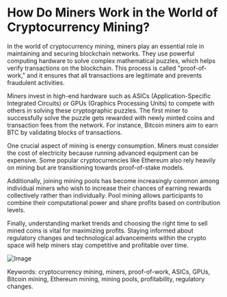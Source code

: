 # How Do Miners Work in the World of Cryptocurrency Mining?

In the world of cryptocurrency mining, miners play an essential role in maintaining and securing blockchain networks. They use powerful computing hardware to solve complex mathematical puzzles, which helps verify transactions on the blockchain. This process is called "proof-of-work," and it ensures that all transactions are legitimate and prevents fraudulent activities.

Miners invest in high-end hardware such as ASICs (Application-Specific Integrated Circuits) or GPUs (Graphics Processing Units) to compete with others in solving these cryptographic puzzles. The first miner to successfully solve the puzzle gets rewarded with newly minted coins and transaction fees from the network. For instance, Bitcoin miners aim to earn BTC by validating blocks of transactions. 

One crucial aspect of mining is energy consumption. Miners must consider the cost of electricity because running advanced equipment can be expensive. Some popular cryptocurrencies like Ethereum also rely heavily on mining but are transitioning towards proof-of-stake models. 

Additionally, joining mining pools has become increasingly common among individual miners who wish to increase their chances of earning rewards collectively rather than individually. Pool mining allows participants to combine their computational power and share profits based on contribution levels.

Finally, understanding market trends and choosing the right time to sell mined coins is vital for maximizing profits. Staying informed about regulatory changes and technological advancements within the crypto space will help miners stay competitive and profitable over time.

![Image](https://github.com/user-attachments/assets/b6e7b7a2-655e-4d44-8baa-20c566a3cb65)

Keywords: cryptocurrency mining, miners, proof-of-work, ASICs, GPUs, Bitcoin mining, Ethereum mining, mining pools, profitability, regulatory changes.